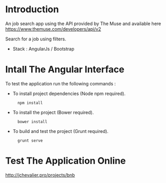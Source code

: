 # Introduction

An job search app using the API provided by The Muse and available here https://www.themuse.com/developers/api/v2

Search for a job using filters.

* Stack : AngularJs / Bootstrap

# Intall The Angular Interface

To test the application run the following commands :

* To install project dependencies (Node npm required).

		npm install

* To install the project (Bower required).

		bower install

* To build and test the project (Grunt required).

		grunt serve

# Test The Application Online

http://jchevalier.pro/projects/bnb



